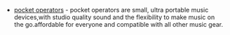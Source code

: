 - [pocket operators](https://teenage.engineering/products/po) - pocket operators are small, ultra portable music devices,with studio quality sound and the flexibility to make music on the go.affordable for everyone and compatible with all other music gear.